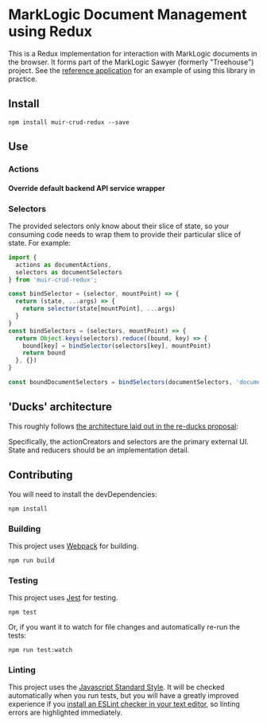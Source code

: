 # MarkLogic Document Management using Redux

This is a Redux implementation for interaction with MarkLogic documents in the browser. It forms part of the MarkLogic Sawyer (formerly "Treehouse") project. See the [reference application](https://project.marklogic.com/repo/projects/NACW/repos/ml-treehouse/browse) for an example of using this library in practice.

## Install

    npm install muir-crud-redux --save

## Use

### Actions

#### Override default backend API service wrapper

### Selectors

The provided selectors only know about their slice of state, so your consuming code needs to wrap them to provide their particular slice of state. For example:

```javascript
import {
  actions as documentActions,
  selectors as documentSelectors
} from 'muir-crud-redux';

const bindSelector = (selector, mountPoint) => {
  return (state, ...args) => {
    return selector(state[mountPoint], ...args)
  }
}
const bindSelectors = (selectors, mountPoint) => {
  return Object.keys(selectors).reduce((bound, key) => {
    bound[key] = bindSelector(selectors[key], mountPoint)
    return bound
  }, {})
}

const boundDocumentSelectors = bindSelectors(documentSelectors, 'documents');
```

## 'Ducks' architecture

This roughly follows [the architecture laid out in the re-ducks proposal]( https://github.com/alexnm/re-ducks/blob/f28ecc59d43542b8353948ede0cd3a059ca177dd/README.md):

Specifically, the actionCreators and selectors are the primary external UI. State and reducers should be an implementation detail.

## Contributing

You will need to install the devDependencies:

    npm install

### Building

This project uses [Webpack](https://webpack.js.org/) for building.

    npm run build

### Testing

This project uses [Jest](https://facebook.github.io/jest/) for testing.

    npm test

Or, if you want it to watch for file changes and automatically re-run the tests:

    npm run test:watch

### Linting

This project uses the [Javascript Standard Style](https://standardjs.com/). It will be checked automatically when you run tests, but you will have a greatly improved experience if you [install an ESLint checker in your text editor](https://eslint.org/docs/user-guide/integrations#editors), so linting errors are highlighted immediately.
